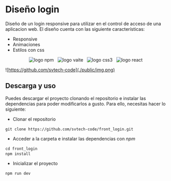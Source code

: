 # Diseño login

Diseño de un login responsive para utilizar en el control de acceso de una aplicacion web.
El diseño cuenta con las siguiente características:

- Responsive
- Animaciones
- Estilos con css

<p align="center">
    <img src="https://img.shields.io/badge/npm-CB3837.svg?logo=npm&logoColor=white" alt="logo npm">
  &nbsp;
    <img src="https://img.shields.io/badge/vite-%23646CFF?logo=vite&logoColor=%23FFD62E" alt="logo vaite">
  &nbsp;
    <img src="https://img.shields.io/badge/CSS3-1572B6.svg?logo=css3&logoColor=white" alt="logo css3">
  &nbsp;
    <img src="https://img.shields.io/badge/React-222222.svg?logo=React&logoColor=61DAFB" alt="logo react">
</p>

![https://github.com/svtech-code](./public/img.png)

## Descarga y uso

Puedes descargar el proyecto clonando el repositorio e instalar las dependencias para poder modificarlos a gusto. Para ello, necesitas hacer lo siguiente:

- Clonar el repositorio

```
git clone https://github.com/svtech-code/front_login.git
```

- Acceder a la carpeta e instalar las dependencias con *npm*

```
cd front_login
npm install
```

- Inicializar el proyecto

```
npm run dev
```
